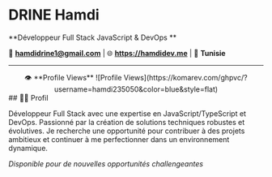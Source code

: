 # DRINE Hamdi
**Développeur Full Stack JavaScript & DevOps **

📧 **hamdidrine1@gmail.com** | 🌐 **https://hamdidev.me** | 📍 **Tunisie**

---
<div align="center">
👁️ **Profile Views** ![Profile Views](https://komarev.com/ghpvc/?username=hamdi235050&color=blue&style=flat)
  </div>
## 👨‍💻 Profil

Développeur Full Stack avec une expertise en JavaScript/TypeScript et DevOps. Passionné par la création de solutions techniques robustes et évolutives. Je recherche une opportunité pour contribuer à des projets ambitieux et continuer à me perfectionner dans un environnement dynamique.



*Disponible pour de nouvelles opportunités challengeantes*
